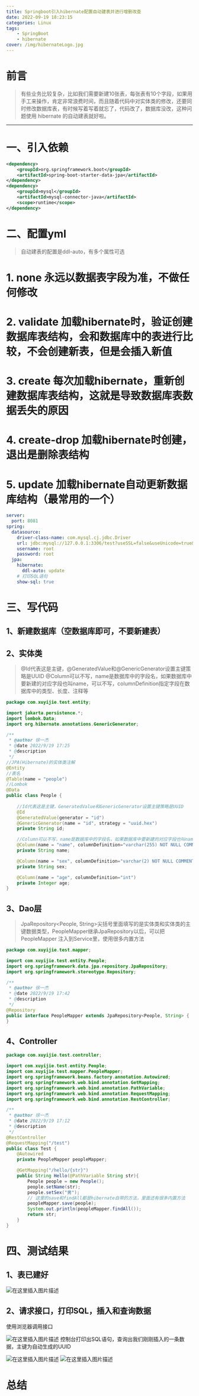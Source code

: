 ```yaml
---
title: Springboot引入hibernate配置自动建表并进行增删改查
date: 2022-09-19 18:23:15
categories: Linux
tags:
    - SpringBoot
    - hibernate
cover: /img/hibernateLogo.jpg
---
```

# 前言
> 有些业务比较复杂，比如我们需要新建10张表，每张表有10个字段，如果用手工来操作，肯定非常浪费时间，而且随着代码中对实体类的修改，还要同时修改数据库表，有时候写着写着就忘了，代码改了，数据库没改，这种问题使用 hibernate 的自动建表就好啦。

---


# 一、引入依赖

```xml
<dependency>
    <groupId>org.springframework.boot</groupId>
    <artifactId>spring-boot-starter-data-jpa</artifactId>
</dependency>
<dependency>
    <groupId>mysql</groupId>
    <artifactId>mysql-connector-java</artifactId>
    <scope>runtime</scope>
</dependency>
```



# 二、配置yml
>自动建表的配置是ddl-auto，有多个属性可选
# 1. none 永远以数据表字段为准，不做任何修改
# 2. validate 加载hibernate时，验证创建数据库表结构，会和数据库中的表进行比较，不会创建新表，但是会插入新值
# 3. create 每次加载hibernate，重新创建数据库表结构，这就是导致数据库表数据丢失的原因
# 4. create-drop 加载hibernate时创建，退出是删除表结构
# 5. update 加载hibernate自动更新数据库结构（最常用的一个）
```yaml
server:
  port: 8081
spring:
  datasource:
    driver-class-name: com.mysql.cj.jdbc.Driver
    url: jdbc:mysql://127.0.0.1:3306/test?useSSL=false&useUnicode=true&characterEncoding=UTF-8&serverTimezone=Asia/Shanghai&rewriteBatchedStatements=true
    username: root
    password: root
  jpa:
    hibernate:
      ddl-auto: update
    # 打印SQL语句
    show-sql: true
```

# 三、写代码
## 1、新建数据库（空数据库即可，不要新建表）
## 2、实体类


>@Id代表这是主键，@GeneratedValue和@GenericGenerator设置主键策略是UUID
>@Column可以不写，name是数据库中的字段名，如果数据库中要新建的对应字段也叫name，可以不写，columnDefinition指定字段在数据库中的类型、长度、注释等
```java
package com.xuyijie.test.entity;

import jakarta.persistence.*;
import lombok.Data;
import org.hibernate.annotations.GenericGenerator;

/**
 * @author 徐一杰
 * @date 2022/9/19 17:25
 * @description
 */
//JPA(Hibernate)的实体类注解
@Entity
//表名
@Table(name = "people")
//Lombok
@Data
public class People {
    
    //Id代表这是主键，GeneratedValue和GenericGenerator设置主键策略是UUID
    @Id
    @GeneratedValue(generator = "id")
    @GenericGenerator(name = "id", strategy = "uuid.hex")
    private String id;

    //Column可以不写，name是数据库中的字段名，如果数据库中要新建的对应字段也叫name，可以不写，columnDefinition指定字段在数据库中的类型、长度、注释等
    @Column(name = "name", columnDefinition="varchar(255) NOT NULL COMMENT '名字'")
    private String name;

    @Column(name = "sex", columnDefinition="varchar(2) NOT NULL COMMENT '性别'")
    private String sex;

    @Column(name = "age", columnDefinition="int")
    private Integer age;
}

```

## 3、Dao层
>JpaRepository<People, String>尖括号里面填写的是实体类和实体类的主键数据类型，PeopleMapper继承JpaRepository以后，可以把PeopleMapper 注入到Service里，使用很多内置方法

```java
package com.xuyijie.test.mapper;

import com.xuyijie.test.entity.People;
import org.springframework.data.jpa.repository.JpaRepository;
import org.springframework.stereotype.Repository;

/**
 * @author 徐一杰
 * @date 2022/9/19 17:42
 * @description
 */
@Repository
public interface PeopleMapper extends JpaRepository<People, String> {
}

```

## 4、Controller

```java
package com.xuyijie.test.controller;

import com.xuyijie.test.entity.People;
import com.xuyijie.test.mapper.PeopleMapper;
import org.springframework.beans.factory.annotation.Autowired;
import org.springframework.web.bind.annotation.GetMapping;
import org.springframework.web.bind.annotation.PathVariable;
import org.springframework.web.bind.annotation.RequestMapping;
import org.springframework.web.bind.annotation.RestController;

/**
 * @author 徐一杰
 * @date 2022/9/19 17:12
 * @description
 */
@RestController
@RequestMapping("/test")
public class Test {
    @Autowired
    private PeopleMapper peopleMapper;

    @GetMapping("/hello/{str}")
    public String Hello(@PathVariable String str){
        People people = new People();
        people.setName(str);
        people.setSex("男");
        // 这里的save和findAll都是hibernate自带的方法，里面还有很多内置方法
        peopleMapper.save(people);
        System.out.println(peopleMapper.findAll());
        return str;
    }
}

```

# 四、测试结果
## 1、表已建好
![在这里插入图片描述](https://img-blog.csdnimg.cn/c285a6b368364f4b86cab8a12f480932.png)
## 2、请求接口，打印SQL，插入和查询数据
使用浏览器调用接口

![在这里插入图片描述](https://img-blog.csdnimg.cn/5bf89c248d4e40bea3a2cc7014bdeb91.png)
控制台打印出SQL语句，查询出我们刚刚插入的一条数据，主键为自动生成的UUID

![在这里插入图片描述](https://img-blog.csdnimg.cn/ed7b48cdd41c4c71ad599732d4ffcf53.png)
![在这里插入图片描述](https://img-blog.csdnimg.cn/baf77bb06cd1406aa195097531c1cf9c.png)



# 总结

